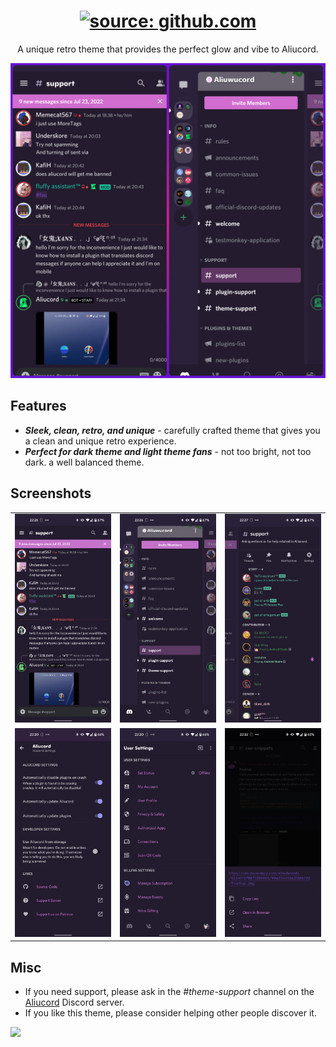 <h1 align="center"><a href="https://github.com/CelestialReaver/Aliucord/blob/main/themes/Synthwave84/assets/SynthwaveIntro-Aliucord.gif"><img src="https://github.com/CelestialReaver/Aliucord/blob/main/themes/Synthwave84/assets/SynthwaveIntro-Aliucord.gif" title="source: github.com" /></a></h1>
<p align="center">A unique retro theme that provides the perfect glow and vibe to Aliucord.</p>

<p align="center"><a href="https://github.com/CelestialReaver/Aliucord/blob/main/themes/Synthwave84/assets/Synthwave84-CombinedPic.jpg"><img src="https://github.com/CelestialReaver/Aliucord/blob/main/themes/Synthwave84/assets/Synthwave84-CombinedPic.jpg" title="source: github.com" /></a></p>

## Features
* _**Sleek, clean, retro, and unique**_ - carefully crafted theme that gives you a clean and unique retro experience. 
* _**Perfect for dark theme and light theme fans**_ - not too bright, not too dark. a well balanced theme.

## Screenshots
| | | |
|:-------------------------:|:-------------------------:|:-------------------------:|
|<img width="1604" alt="Synthwave84-3" src="https://github.com/CelestialReaver/Aliucord/blob/main/themes/Synthwave84/assets/Sythnwave84-Aliucord-3.png"> |  <img width="1604" alt="Synthwave84-2" src="https://github.com/CelestialReaver/Aliucord/blob/main/themes/Synthwave84/assets/Sythnwave84-Aliucord-2.png">|<img width="1604" alt="Synthwave84-4" src="https://github.com/CelestialReaver/Aliucord/blob/main/themes/Synthwave84/assets/Sythnwave84-Aliucord-4.png">|<img width="1604" alt="Synthwave84-6" src="https://github.com/CelestialReaver/Aliucord/blob/main/themes/Synthwave84/assets/Sythnwave84-Aliucord-6.png">|
|<img width="1604" alt="Synthwave84-7" src="https://github.com/CelestialReaver/Aliucord/blob/main/themes/Synthwave84/assets/Sythnwave84-Aliucord-7.png"> | <img width="1604" alt="Synthwave84-8" src="https://github.com/CelestialReaver/Aliucord/blob/main/themes/Synthwave84/assets/Sythnwave84-Aliucord-8.png">|<img width="1604" alt="Synthwave84-9" src="https://github.com/CelestialReaver/Aliucord/blob/main/themes/Synthwave84/assets/Sythnwave84-Aliucord-9.png">|

## Misc
* If you need support, please ask in the _#theme-support_ channel on the <a href="https://discord.gg/uwucord">Aliucord</a> Discord server.
* If you like this theme, please consider helping other people discover it.

![](https://i.imgur.com/MA2fwa2.png)
